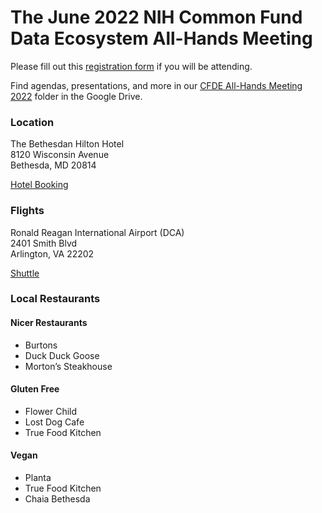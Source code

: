 # The June 2022 NIH Common Fund Data Ecosystem All-Hands Meeting

Please fill out this [registration form](https://forms.gle/XYerABGPdPyoJgNR7) if you will be attending.

Find agendas, presentations, and more in our [CFDE All-Hands Meeting 2022](https://drive.google.com/drive/folders/13NhWKYlPKPiZ5V8sob67CLU9F9g4Fx_0?usp=sharing) folder in the Google Drive.

### Location
The Bethesdan Hilton Hotel <br/>
8120 Wisconsin Avenue <br/>
Bethesda, MD 20814 <br/>

[Hotel Booking](https://nam02.safelinks.protection.outlook.com/?url=https%3A%2F%2Fwww.hilton.com%2Fen%2Fbook%2Freservation%2Fdeeplink%2F%3Fctyhocn%3DWASBAUP%26groupCode%3DAH6%26arrivaldate%3D2022-06-08%26departuredate%3D2022-06-10%26cid%3DOM%2CWW%2CHILTONLINK%2CEN%2CDirectLink%26fromId%3DHILTONLINKDIRECT&data=05%7C01%7CMimi.Dejene%40Hilton.com%7C8403fcb5fabd491490e108da2ecf5d79%7C660292d2cfd54a3db7a7e8f7ee458a0a%7C0%7C0%7C637873765403587842%7CUnknown%7CTWFpbGZsb3d8eyJWIjoiMC4wLjAwMDAiLCJQIjoiV2luMzIiLCJBTiI6Ik1haWwiLCJXVCI6Mn0%3D%7C3000%7C%7C%7C&sdata=%2FAZpUm%2FxyBJdoMbEMZ4XuVjXVTpMUV68kLusvRWy%2FEw%3D&reserved=0) 

### Flights
Ronald Reagan International Airport (DCA) <br/>
2401 Smith Blvd <br/>
Arlington, VA 22202 <br/>

[Shuttle](https://www.supershuttle.com/locations/washington-dca-iad/)

### Local Restaurants
#### Nicer Restaurants
- Burtons
- Duck Duck Goose
- Morton’s Steakhouse
#### Gluten Free
- Flower Child
- Lost Dog Cafe
- True Food Kitchen
#### Vegan
- Planta
- True Food Kitchen
- Chaia  Bethesda



